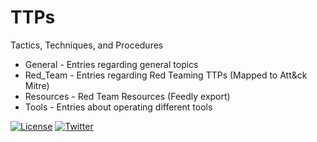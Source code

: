 # TTPs

Tactics, Techniques, and Procedures

* General - Entries regarding general topics
* Red_Team - Entries regarding Red Teaming TTPs (Mapped to Att&ck Mitre)
* Resources - Red Team Resources (Feedly export)
* Tools - Entries about operating different tools

[![License](https://img.shields.io/badge/license-GPL3-lightgrey.svg)](https://www.gnu.org/licenses/gpl-3.0.en.html) [![Twitter](https://img.shields.io/badge/twitter-sneakerhax-38A1F3?logo=twitter)](https://twitter.com/sneakerhax)
